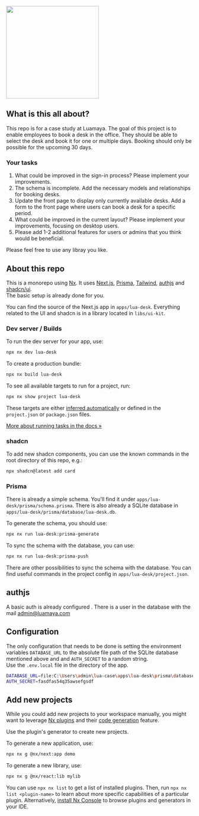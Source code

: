 <a alt="Nx logo" href="https://luamaya.com" target="_blank" rel="noreferrer"><img src="https://www.luamaya.com/cdn/shop/files/LUA_Wortmarke_474747_3.png?v=1723623328&width=250" width="250"></a>

## What is this all about?

This repo is for a case study at Luamaya. The goal of this project is to enable employees to book a desk in the office. They should be able to select the desk and book it for one or multiple days. Booking should only be possible for the upcoming 30 days.

### Your tasks

1. What could be improved in the sign-in process? Please implement your improvements.
2. The schema is incomplete. Add the necessary models and relationships for booking desks.
3. Update the front page to display only currently available desks.
   Add a form to the front page where users can book a desk for a specific period.
4. What could be improved in the current layout? Please implement your improvements, focusing on desktop users.
5. Please add 1-2 additional features for users or admins that you think would be beneficial.

Please feel free to use any libray you like.

## About this repo

This is a monorepo using [Nx](https://nx.dev/). It uses [Next.js](https://nextjs.org/), [Prisma](https://www.prisma.io/), [Tailwind](https://tailwindcss.com/), [authjs](https://authjs.dev/) and [shadcn/ui](https://ui.shadcn.com/).  
The basic setup is already done for you.

You can find the source of the Next.js app in `apps/lua-desk`. Everything related to the UI and shadcn is in a library located in `libs/ui-kit`.

### Dev server / Builds

To run the dev server for your app, use:

```sh
npx nx dev lua-desk
```

To create a production bundle:

```sh
npx nx build lua-desk
```

To see all available targets to run for a project, run:

```sh
npx nx show project lua-desk
```

These targets are either [inferred automatically](https://nx.dev/concepts/inferred-tasks?utm_source=nx_project&utm_medium=readme&utm_campaign=nx_projects) or defined in the `project.json` or `package.json` files.

[More about running tasks in the docs &raquo;](https://nx.dev/features/run-tasks?utm_source=nx_project&utm_medium=readme&utm_campaign=nx_projects)

### shadcn

To add new shadcn components, you can use the known commands in the root directory of this repo, e.g.:

```sh
npx shadcn@latest add card
```

### Prisma

There is already a simple schema. You'll find it under `apps/lua-desk/prisma/schema.prisma`. There is also already a SQLite database in `apps/lua-desk/prisma/database/lua-desk.db`.

To generate the schema, you should use:

```sh
npx nx run lua-desk:prisma-generate
```

To sync the schema with the database, you can use:

```sh
npx nx run lua-desk:prisma-push
```

There are other possibilities to sync the schema with the database. You can find useful commands in the project config in `apps/lua-desk/project.json`.

## authjs

A basic auth is already configured . There is a user in the database with the mail admin@luamaya.com

## Configuration

The only configuration that needs to be done is setting the environment variables `DATABASE_URL` to the absolute file path of the SQLite database mentioned above and and `AUTH_SECRET` to a random string.  
Use the `.env.local` file in the directory of the app.

```sh
DATABASE_URL=file:C:\Users\admin\lua-case\apps\lua-desk\prisma\database\lua-desk.db
AUTH_SECRET=fasdfas54q35awsefgsdf
```

## Add new projects

While you could add new projects to your workspace manually, you might want to leverage [Nx plugins](https://nx.dev/concepts/nx-plugins?utm_source=nx_project&utm_medium=readme&utm_campaign=nx_projects) and their [code generation](https://nx.dev/features/generate-code?utm_source=nx_project&utm_medium=readme&utm_campaign=nx_projects) feature.

Use the plugin's generator to create new projects.

To generate a new application, use:

```sh
npx nx g @nx/next:app demo
```

To generate a new library, use:

```sh
npx nx g @nx/react:lib mylib
```

You can use `npx nx list` to get a list of installed plugins. Then, run `npx nx list <plugin-name>` to learn about more specific capabilities of a particular plugin. Alternatively, [install Nx Console](https://nx.dev/getting-started/editor-setup?utm_source=nx_project&utm_medium=readme&utm_campaign=nx_projects) to browse plugins and generators in your IDE.
